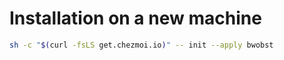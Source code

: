# Installation on a new machine

```bash
sh -c "$(curl -fsLS get.chezmoi.io)" -- init --apply bwobst
```
